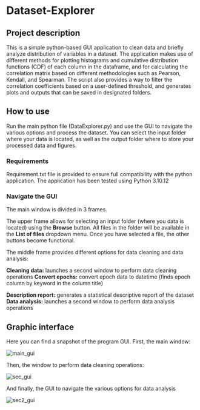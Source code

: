 # Dataset-Explorer

## Project description
This is a simple python-based GUI application to clean data and briefly analyze distribution of variables in a dataset. The application makes use of different methods for plotting histograms and cumulative distribution functions (CDF) of each column in the dataframe, and for calculating the correlation matrix based on different methodologies such as Pearson, Kendall, and Spearman. The script also provides a way to filter the correlation coefficients based on a user-defined threshold, and generates plots and outputs that can be saved in designated folders. 

## How to use
Run the main python file (DataExplorer.py) and use the GUI to navigate the various options and process the dataset. You can select the input folder where your data is located, as well as the output folder where to store your processed data and figures. 

### Requirements
Requirement.txt file is provided to ensure full compatibility with the python application. The application has been tested using Python 3.10.12 

### Navigate the GUI
The main window is divided in 3 frames. 

The upper frame allows for selecting an input folder (where you data is located) using the **Browse** button. All files in the folder will be available in the **List of files** dropdown menu. Once you have selected a file, the other buttons become functional.

The middle frame provides different options for data cleaning and data analysis:

**Cleaning data:** launches a second window to perform data cleaning operations
**Convert epochs:** convert epoch data to datetime (finds epoch column by keyword in the column title)

**Description report:** generates a statistical descriptive report of the dataset
**Data analysis:** launches a second window to perform data analysis operations


## Graphic interface

Here you can find a snapshot of the program GUI. First, the main window:

![main_gui](https://github.com/CTCycle/Dataset-Explorer/assets/101833494/e619b8aa-a448-4558-9d00-385d58bbfe2e)

Then, the window to perform data cleaning operations:

![sec_gui](https://github.com/CTCycle/Dataset-Explorer/assets/101833494/cbe8ff9b-d289-4d2e-bfd5-ee590cf60971)

And finally, the GUI to navigate the various options for data analysis

![sec2_gui](https://github.com/CTCycle/Dataset-Explorer/assets/101833494/1277c18b-0371-4e20-9bff-9833d132615e)


